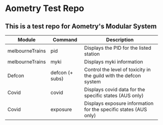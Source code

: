 # Aometry Test Repo

## This is a test repo for Aometry's Modular System

Module          | Command         | Description
----------------|-----------------|------------------------------------------------------------------
melbourneTrains | pid             | Displays the PID for the listed station
melbourneTrains | myki            | Displays myki information
Defcon          | defcon (+ subs) | Control the level of toxicity in the guild with the defcon system
Covid           | covid           | Displays covid data for the specific states (AUS only)
Covid           | exposure        | Displays exposure information for the specific states (AUS only)
